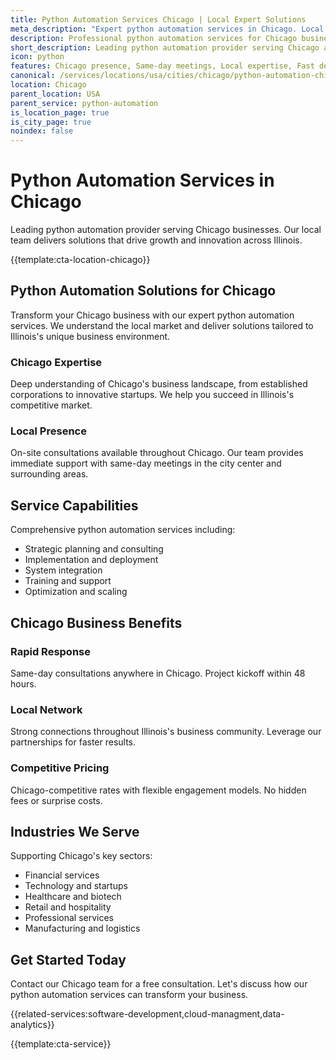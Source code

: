```yaml
---
title: Python Automation Services Chicago | Local Expert Solutions
meta_description: "Expert python automation services in Chicago. Local team, same-day consultations, proven results. Transform your business today."
description: Professional python automation services for Chicago businesses
short_description: Leading python automation provider serving Chicago and Illinois.
icon: python
features: Chicago presence, Same-day meetings, Local expertise, Fast deployment, Competitive rates, Proven track record
canonical: /services/locations/usa/cities/chicago/python-automation-chicago.html
location: Chicago
parent_location: USA
parent_service: python-automation
is_location_page: true
is_city_page: true
noindex: false
---
```


# Python Automation Services in Chicago

Leading python automation provider serving Chicago businesses. Our local team delivers solutions that drive growth and innovation across Illinois.

{{template:cta-location-chicago}}

## Python Automation Solutions for Chicago

Transform your Chicago business with our expert python automation services. We understand the local market and deliver solutions tailored to Illinois's unique business environment.

### Chicago Expertise

Deep understanding of Chicago's business landscape, from established corporations to innovative startups. We help you succeed in Illinois's competitive market.

### Local Presence

On-site consultations available throughout Chicago. Our team provides immediate support with same-day meetings in the city center and surrounding areas.

## Service Capabilities

Comprehensive python automation services including:
- Strategic planning and consulting
- Implementation and deployment
- System integration
- Training and support
- Optimization and scaling

## Chicago Business Benefits

### Rapid Response
Same-day consultations anywhere in Chicago. Project kickoff within 48 hours.

### Local Network
Strong connections throughout Illinois's business community. Leverage our partnerships for faster results.

### Competitive Pricing
Chicago-competitive rates with flexible engagement models. No hidden fees or surprise costs.

## Industries We Serve

Supporting Chicago's key sectors:
- Financial services
- Technology and startups
- Healthcare and biotech
- Retail and hospitality
- Professional services
- Manufacturing and logistics

## Get Started Today

Contact our Chicago team for a free consultation. Let's discuss how our python automation services can transform your business.

{{related-services:software-development,cloud-managment,data-analytics}}

{{template:cta-service}}
